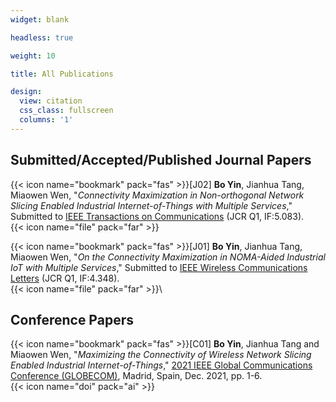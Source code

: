 ```yaml
---
widget: blank

headless: true

weight: 10

title: All Publications

design:
  view: citation
  css_class: fullscreen
  columns: '1'
---
```


## **Submitted/Accepted/Published Journal Papers**

{{< icon name="bookmark" pack="fas" >}}[J02] **Bo Yin**, Jianhua Tang, Miaowen Wen, "*Connectivity Maximization in Non-orthogonal Network Slicing Enabled Industrial Internet-of-Things with Multiple Services*," Submitted to [IEEE Transactions on Communications](https://ieeexplore.ieee.org/xpl/RecentIssue.jsp?punumber=26) (JCR Q1, IF:5.083).\
{{< icon name="file" pack="far" >}}

{{< icon name="bookmark" pack="fas" >}}[J01] **Bo Yin**, Jianhua Tang, Miaowen Wen, "*On the Connectivity Maximization in NOMA-Aided Industrial IoT with Multiple Services*," Submitted to [IEEE Wireless Communications Letters](https://ieeexplore.ieee.org/xpl/RecentIssue.jsp?punumber=5962382) (JCR Q1, IF:4.348).\
{{< icon name="file" pack="far" >}}\

## **Conference Papers**

{{< icon name="bookmark" pack="fas" >}}[C01] **Bo Yin**, Jianhua Tang and Miaowen Wen, "*Maximizing the Connectivity of Wireless Network Slicing Enabled Industrial Internet-of-Things*," [2021 IEEE Global Communications Conference (GLOBECOM)](https://globecom2021.ieee-globecom.org/), Madrid, Spain, Dec. 2021, pp. 1-6.\
{{< icon name="doi" pack="ai" >}}
